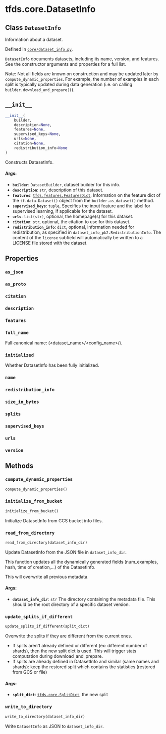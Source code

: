 <div itemscope itemtype="http://developers.google.com/ReferenceObject">
<meta itemprop="name" content="tfds.core.DatasetInfo" />
<meta itemprop="path" content="Stable" />
<meta itemprop="property" content="as_json"/>
<meta itemprop="property" content="as_proto"/>
<meta itemprop="property" content="citation"/>
<meta itemprop="property" content="description"/>
<meta itemprop="property" content="features"/>
<meta itemprop="property" content="full_name"/>
<meta itemprop="property" content="initialized"/>
<meta itemprop="property" content="name"/>
<meta itemprop="property" content="redistribution_info"/>
<meta itemprop="property" content="size_in_bytes"/>
<meta itemprop="property" content="splits"/>
<meta itemprop="property" content="supervised_keys"/>
<meta itemprop="property" content="urls"/>
<meta itemprop="property" content="version"/>
<meta itemprop="property" content="__init__"/>
<meta itemprop="property" content="compute_dynamic_properties"/>
<meta itemprop="property" content="initialize_from_bucket"/>
<meta itemprop="property" content="read_from_directory"/>
<meta itemprop="property" content="update_splits_if_different"/>
<meta itemprop="property" content="write_to_directory"/>
</div>

# tfds.core.DatasetInfo

## Class `DatasetInfo`

Information about a dataset.

Defined in [`core/dataset_info.py`](https://github.com/tensorflow/datasets/tree/master/tensorflow_datasets/core/dataset_info.py).

<!-- Placeholder for "Used in" -->

`DatasetInfo` documents datasets, including its name, version, and features.
See the constructor arguments and properties for a full list.

Note: Not all fields are known on construction and may be updated later
by `compute_dynamic_properties`. For example, the number of examples in each
split is typically updated during data generation (i.e. on calling
`builder.download_and_prepare()`).

<h2 id="__init__"><code>__init__</code></h2>

``` python
__init__(
    builder,
    description=None,
    features=None,
    supervised_keys=None,
    urls=None,
    citation=None,
    redistribution_info=None
)
```

Constructs DatasetInfo.

#### Args:

* <b>`builder`</b>: `DatasetBuilder`, dataset builder for this info.
* <b>`description`</b>: `str`, description of this dataset.
* <b>`features`</b>: <a href="../../tfds/features/FeaturesDict.md"><code>tfds.features.FeaturesDict</code></a>, Information on the feature dict
    of the `tf.data.Dataset()` object from the `builder.as_dataset()`
    method.
* <b>`supervised_keys`</b>: `tuple`, Specifies the input feature and the label for
    supervised learning, if applicable for the dataset.
* <b>`urls`</b>: `list(str)`, optional, the homepage(s) for this dataset.
* <b>`citation`</b>: `str`, optional, the citation to use for this dataset.
* <b>`redistribution_info`</b>: `dict`, optional, information needed for
    redistribution, as specified in `dataset_info_pb2.RedistributionInfo`.
    The content of the `license` subfield will automatically be written to a
    LICENSE file stored with the dataset.



## Properties

<h3 id="as_json"><code>as_json</code></h3>



<h3 id="as_proto"><code>as_proto</code></h3>



<h3 id="citation"><code>citation</code></h3>



<h3 id="description"><code>description</code></h3>



<h3 id="features"><code>features</code></h3>



<h3 id="full_name"><code>full_name</code></h3>

Full canonical name: (<dataset_name>/<config_name>/<version>).

<h3 id="initialized"><code>initialized</code></h3>

Whether DatasetInfo has been fully initialized.

<h3 id="name"><code>name</code></h3>



<h3 id="redistribution_info"><code>redistribution_info</code></h3>



<h3 id="size_in_bytes"><code>size_in_bytes</code></h3>



<h3 id="splits"><code>splits</code></h3>



<h3 id="supervised_keys"><code>supervised_keys</code></h3>



<h3 id="urls"><code>urls</code></h3>



<h3 id="version"><code>version</code></h3>





## Methods

<h3 id="compute_dynamic_properties"><code>compute_dynamic_properties</code></h3>

``` python
compute_dynamic_properties()
```



<h3 id="initialize_from_bucket"><code>initialize_from_bucket</code></h3>

``` python
initialize_from_bucket()
```

Initialize DatasetInfo from GCS bucket info files.

<h3 id="read_from_directory"><code>read_from_directory</code></h3>

``` python
read_from_directory(dataset_info_dir)
```

Update DatasetInfo from the JSON file in `dataset_info_dir`.

This function updates all the dynamically generated fields (num_examples,
hash, time of creation,...) of the DatasetInfo.

This will overwrite all previous metadata.

#### Args:

* <b>`dataset_info_dir`</b>: `str` The directory containing the metadata file. This
    should be the root directory of a specific dataset version.

<h3 id="update_splits_if_different"><code>update_splits_if_different</code></h3>

``` python
update_splits_if_different(split_dict)
```

Overwrite the splits if they are different from the current ones.

* If splits aren't already defined or different (ex: different number of
  shards), then the new split dict is used. This will trigger stats
  computation during download_and_prepare.
* If splits are already defined in DatasetInfo and similar (same names and
  shards): keep the restored split which contains the statistics (restored
  from GCS or file)

#### Args:

* <b>`split_dict`</b>: <a href="../../tfds/core/SplitDict.md"><code>tfds.core.SplitDict</code></a>, the new split

<h3 id="write_to_directory"><code>write_to_directory</code></h3>

``` python
write_to_directory(dataset_info_dir)
```

Write `DatasetInfo` as JSON to `dataset_info_dir`.



